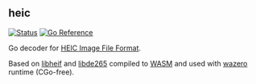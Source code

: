 ## heic
[![Status](https://github.com/gen2brain/heic/actions/workflows/test.yml/badge.svg)](https://github.com/gen2brain/heic/actions)
[![Go Reference](https://pkg.go.dev/badge/github.com/gen2brain/heic.svg)](https://pkg.go.dev/github.com/gen2brain/heic)

Go decoder for [HEIC Image File Format](https://en.wikipedia.org/wiki/High_Efficiency_Image_File_Format).

Based on [libheif](https://github.com/strukturag/libheif) and [libde265](https://github.com/strukturag/libde265) compiled to [WASM](https://en.wikipedia.org/wiki/WebAssembly) and used with [wazero](https://wazero.io/) runtime (CGo-free).
